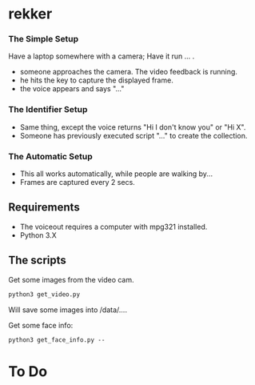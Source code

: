 # rekker

### The Simple Setup

Have a laptop somewhere with a camera; Have it run ... .

- someone approaches the camera. The video feedback is running.
- he hits the key to capture the displayed frame.
- the voice appears and says "..."

### The Identifier Setup

- Same thing, except the voice returns "Hi I don't know you" or
  "Hi X".
- Someone has previously executed script "..." to create the collection.

### The Automatic Setup

- This all works automatically, while people are walking by...
- Frames are captured every 2 secs.

## Requirements

- The voiceout requires a computer with mpg321 installed.
- Python 3.X

## The scripts

Get some images from the video cam.

```bash
python3 get_video.py
```

Will save some images into /data/....

Get some face info:

```
python3 get_face_info.py --
```

# To Do
